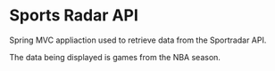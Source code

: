 # Sports Radar API

Spring MVC appliaction used to retrieve data from the Sportradar API.

The data being displayed is games from the NBA season.
